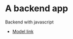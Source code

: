 # A backend app

Backend with javascript
- [Model link](https://app.eraser.io/workspace/YtPqZ1VogxGy1jzIDkzj?origin=qr)